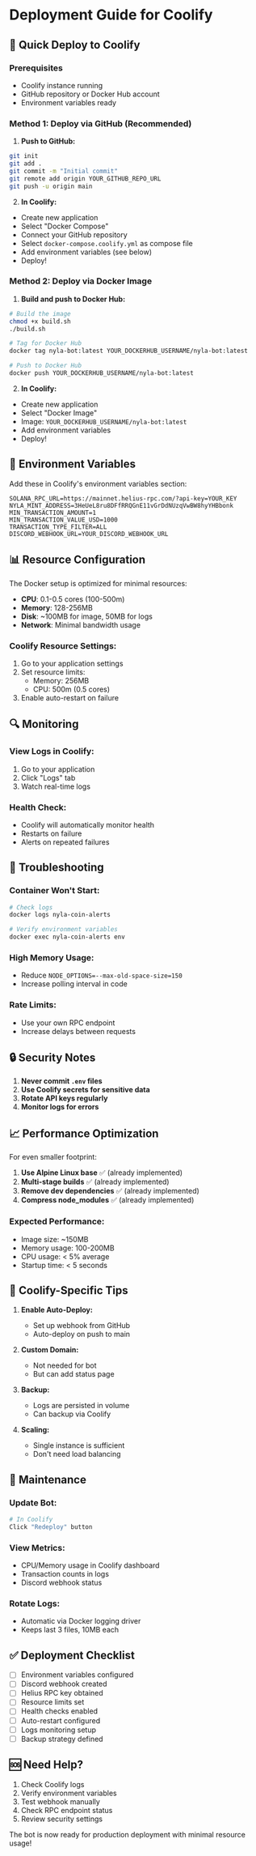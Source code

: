# Deployment Guide for Coolify

## 🚀 Quick Deploy to Coolify

### Prerequisites
- Coolify instance running
- GitHub repository or Docker Hub account
- Environment variables ready

### Method 1: Deploy via GitHub (Recommended)

1. **Push to GitHub:**
```bash
git init
git add .
git commit -m "Initial commit"
git remote add origin YOUR_GITHUB_REPO_URL
git push -u origin main
```

2. **In Coolify:**
- Create new application
- Select "Docker Compose"
- Connect your GitHub repository
- Select `docker-compose.coolify.yml` as compose file
- Add environment variables (see below)
- Deploy!

### Method 2: Deploy via Docker Image

1. **Build and push to Docker Hub:**
```bash
# Build the image
chmod +x build.sh
./build.sh

# Tag for Docker Hub
docker tag nyla-bot:latest YOUR_DOCKERHUB_USERNAME/nyla-bot:latest

# Push to Docker Hub
docker push YOUR_DOCKERHUB_USERNAME/nyla-bot:latest
```

2. **In Coolify:**
- Create new application
- Select "Docker Image"
- Image: `YOUR_DOCKERHUB_USERNAME/nyla-bot:latest`
- Add environment variables
- Deploy!

## 🔧 Environment Variables

Add these in Coolify's environment variables section:

```env
SOLANA_RPC_URL=https://mainnet.helius-rpc.com/?api-key=YOUR_KEY
NYLA_MINT_ADDRESS=3HeUeL8ru8DFfRRQGnE11vGrDdNUzqVwBW8hyYHBbonk
MIN_TRANSACTION_AMOUNT=1
MIN_TRANSACTION_VALUE_USD=1000
TRANSACTION_TYPE_FILTER=ALL
DISCORD_WEBHOOK_URL=YOUR_DISCORD_WEBHOOK_URL
```

## 📊 Resource Configuration

The Docker setup is optimized for minimal resources:

- **CPU**: 0.1-0.5 cores (100-500m)
- **Memory**: 128-256MB
- **Disk**: ~100MB for image, 50MB for logs
- **Network**: Minimal bandwidth usage

### Coolify Resource Settings:
1. Go to your application settings
2. Set resource limits:
   - Memory: 256MB
   - CPU: 500m (0.5 cores)
3. Enable auto-restart on failure

## 🔍 Monitoring

### View Logs in Coolify:
1. Go to your application
2. Click "Logs" tab
3. Watch real-time logs

### Health Check:
- Coolify will automatically monitor health
- Restarts on failure
- Alerts on repeated failures

## 🚨 Troubleshooting

### Container Won't Start:
```bash
# Check logs
docker logs nyla-coin-alerts

# Verify environment variables
docker exec nyla-coin-alerts env
```

### High Memory Usage:
- Reduce `NODE_OPTIONS=--max-old-space-size=150`
- Increase polling interval in code

### Rate Limits:
- Use your own RPC endpoint
- Increase delays between requests

## 🔒 Security Notes

1. **Never commit `.env` files**
2. **Use Coolify secrets for sensitive data**
3. **Rotate API keys regularly**
4. **Monitor logs for errors**

## 📈 Performance Optimization

For even smaller footprint:

1. **Use Alpine Linux base** ✅ (already implemented)
2. **Multi-stage builds** ✅ (already implemented)
3. **Remove dev dependencies** ✅ (already implemented)
4. **Compress node_modules** ✅ (already implemented)

### Expected Performance:
- Image size: ~150MB
- Memory usage: 100-200MB
- CPU usage: < 5% average
- Startup time: < 5 seconds

## 🎯 Coolify-Specific Tips

1. **Enable Auto-Deploy:**
   - Set up webhook from GitHub
   - Auto-deploy on push to main

2. **Custom Domain:**
   - Not needed for bot
   - But can add status page

3. **Backup:**
   - Logs are persisted in volume
   - Can backup via Coolify

4. **Scaling:**
   - Single instance is sufficient
   - Don't need load balancing

## 📝 Maintenance

### Update Bot:
```bash
# In Coolify
Click "Redeploy" button
```

### View Metrics:
- CPU/Memory usage in Coolify dashboard
- Transaction counts in logs
- Discord webhook status

### Rotate Logs:
- Automatic via Docker logging driver
- Keeps last 3 files, 10MB each

## ✅ Deployment Checklist

- [ ] Environment variables configured
- [ ] Discord webhook created
- [ ] Helius RPC key obtained
- [ ] Resource limits set
- [ ] Health checks enabled
- [ ] Auto-restart configured
- [ ] Logs monitoring setup
- [ ] Backup strategy defined

## 🆘 Need Help?

1. Check Coolify logs
2. Verify environment variables
3. Test webhook manually
4. Check RPC endpoint status
5. Review security settings

The bot is now ready for production deployment with minimal resource usage!